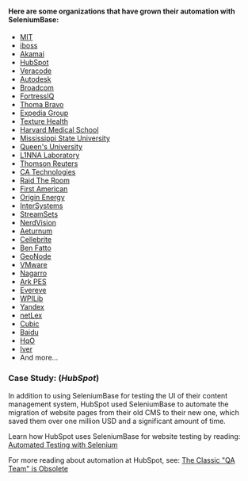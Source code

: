<h4> Here are some organizations that have grown their automation with SeleniumBase:</h4>

* [MIT](https://web.mit.edu/)
* [iboss](https://www.iboss.com/)
* [Akamai](https://www.akamai.com/)
* [HubSpot](https://www.hubspot.com/)
* [Veracode](https://www.veracode.com/)
* [Autodesk](https://www.autodesk.com/)
* [Broadcom](https://www.broadcom.com/)
* [FortressIQ](https://www.fortressiq.com/)
* [Thoma Bravo](https://www.thomabravo.com/)
* [Expedia Group](https://lifeatexpediagroup.com/)
* [Texture Health](https://www.texturehealth.com/)
* [Harvard Medical School](https://hms.harvard.edu/)
* [Mississippi State University](https://www.msstate.edu/)
* [Queen's University](https://www.queensu.ca/)
* [L1NNA Laboratory](https://l1nna.com/)
* [Thomson Reuters](https://www.thomsonreuters.com/)
* [CA Technologies](https://www.ca.com/)
* [Raid The Room](https://raidtheroom.com/)
* [First American](https://www.firstam.com/)
* [Origin Energy](https://www.originenergy.com.au/)
* [InterSystems](https://www.intersystems.com/)
* [StreamSets](https://streamsets.com/)
* [NerdVision](https://www.nerd.vision/)
* [Aeturnum](https://aeturnum.com/)
* [Cellebrite](https://www.cellebrite.com/en/home/)
* [Ben Fatto](http://www.benfatto.net.br)
* [GeoNode](http://geonode.org/)
* [VMware](https://www.vmware.com/)
* [Nagarro](https://www.nagarro.com/en)
* [Ark PES](https://www.arkpes.com/)
* [Evereve](https://evereve.com/)
* [WPILib](https://wpilib.org/)
* [Yandex](https://yandex.ru/)
* [netLex](https://netlex.io/en/)
* [Cubic](https://www.cubic.com/)
* [Baidu](https://www.baidu.com/)
* [HqO](https://www.hqo.co/)
* [Iver](https://www.iver.com/)
* And more...

<h3>Case Study: (<i>HubSpot</i>)</h3>

In addition to using SeleniumBase for testing the UI of their content management system, HubSpot used SeleniumBase to automate the migration of website pages from their old CMS to their new one, which saved them over one million USD and a significant amount of time.

Learn how HubSpot uses SeleniumBase for website testing by reading: [Automated Testing with Selenium](https://dev.hubspot.com/blog/bid/88880/Automated-Integration-Testing-with-Selenium-at-HubSpot#hs_cos_wrapper_name)

For more reading about automation at HubSpot, see: [The Classic "QA Team" is Obsolete](https://product.hubspot.com/blog/the-classic-qa-team-is-obsolete#hs_cos_wrapper_name)
